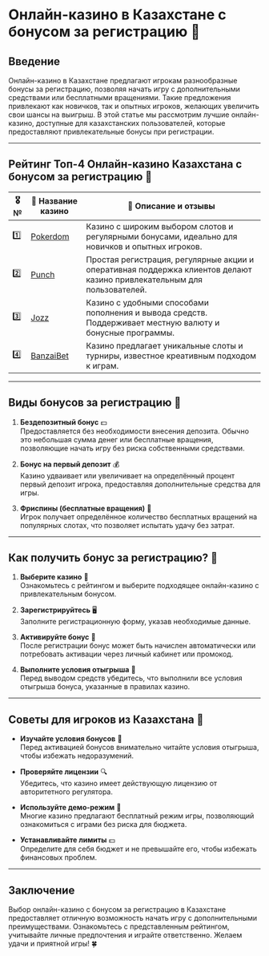# Онлайн-казино в Казахстане с бонусом за регистрацию 🎰

## Введение

Онлайн-казино в Казахстане предлагают игрокам разнообразные бонусы за регистрацию, позволяя начать игру с дополнительными средствами или бесплатными вращениями. Такие предложения привлекают как новичков, так и опытных игроков, желающих увеличить свои шансы на выигрыш. В этой статье мы рассмотрим лучшие онлайн-казино, доступные для казахстанских пользователей, которые предоставляют привлекательные бонусы при регистрации.

---

## Рейтинг Топ-4 Онлайн-казино Казахстана с бонусом за регистрацию 🌟

| 🎖️ № | 🎲 Название казино | 💬 Описание и отзывы |
|------|---------------------|----------------------|
| 1️⃣ | [Pokerdom](https://brandplay.link/4k77v2yx) | Казино с широким выбором слотов и регулярными бонусами, идеально для новичков и опытных игроков. |
| 2️⃣ | [Punch](https://betpunch1.com/d638d6d39) | Простая регистрация, регулярные акции и оперативная поддержка клиентов делают казино привлекательным для пользователей. |
| 3️⃣ | [Jozz](https://tk435zi5i9.com/alt/jozz/registration?e8250665e216213938eeaefaf3e61c0a) | Казино с удобными способами пополнения и вывода средств. Поддерживает местную валюту и бонусные программы. |
| 4️⃣ | [BanzaiBet](https://bnzstr009.com/e9rVJ) | Казино предлагает уникальные слоты и турниры, известное креативным подходом к играм. |

---

## Виды бонусов за регистрацию 🎁

1. **Бездепозитный бонус** 💵  
   Предоставляется без необходимости внесения депозита. Обычно это небольшая сумма денег или бесплатные вращения, позволяющие начать игру без риска собственными средствами.

2. **Бонус на первый депозит** 💰  
   Казино удваивает или увеличивает на определённый процент первый депозит игрока, предоставляя дополнительные средства для игры.

3. **Фриспины (бесплатные вращения)** 🔄  
   Игрок получает определённое количество бесплатных вращений на популярных слотах, что позволяет испытать удачу без затрат.

---

## Как получить бонус за регистрацию? 📝

1. **Выберите казино** 🎲  
   Ознакомьтесь с рейтингом и выберите подходящее онлайн-казино с привлекательным бонусом.

2. **Зарегистрируйтесь** 🖥️  
   Заполните регистрационную форму, указав необходимые данные.

3. **Активируйте бонус** 🎁  
   После регистрации бонус может быть начислен автоматически или потребовать активации через личный кабинет или промокод.

4. **Выполните условия отыгрыша** 📜  
   Перед выводом средств убедитесь, что выполнили все условия отыгрыша бонуса, указанные в правилах казино.

---

## Советы для игроков из Казахстана 🧾

- **Изучайте условия бонусов** 📜  
  Перед активацией бонусов внимательно читайте условия отыгрыша, чтобы избежать недоразумений.

- **Проверяйте лицензии** 🔍  
  Убедитесь, что казино имеет действующую лицензию от авторитетного регулятора.

- **Используйте демо-режим** 🎲  
  Многие казино предлагают бесплатный режим игры, позволяющий ознакомиться с играми без риска для бюджета.

- **Устанавливайте лимиты** 💵  
  Определите для себя бюджет и не превышайте его, чтобы избежать финансовых проблем.

---

## Заключение

Выбор онлайн-казино с бонусом за регистрацию в Казахстане предоставляет отличную возможность начать игру с дополнительными преимуществами. Ознакомьтесь с представленным рейтингом, учитывайте личные предпочтения и играйте ответственно. Желаем удачи и приятной игры! 🍀
